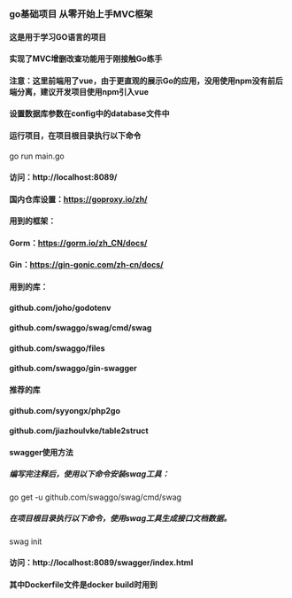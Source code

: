 ### go基础项目 从零开始上手MVC框架

#### 这是用于学习GO语言的项目
#### 实现了MVC增删改查功能用于刚接触Go练手

#### 注意：这里前端用了vue，由于更直观的展示Go的应用，没用使用npm没有前后端分离，建议开发项目使用npm引入vue

#### 设置数据库参数在config中的database文件中
#### 运行项目，在项目根目录执行以下命令
go run main.go
#### 访问：http://localhost:8089/

#### 国内仓库设置：https://goproxy.io/zh/

#### 用到的框架：
#### Gorm：https://gorm.io/zh_CN/docs/
#### Gin：https://gin-gonic.com/zh-cn/docs/

#### 用到的库：
#### github.com/joho/godotenv
#### github.com/swaggo/swag/cmd/swag
#### github.com/swaggo/files
#### github.com/swaggo/gin-swagger

#### 推荐的库
#### github.com/syyongx/php2go
#### github.com/jiazhoulvke/table2struct

#### swagger使用方法
##### 编写完注释后，使用以下命令安装swag工具：
go get -u github.com/swaggo/swag/cmd/swag
##### 在项目根目录执行以下命令，使用swag工具生成接口文档数据。
swag init
#### 访问：http://localhost:8089/swagger/index.html

#### 其中Dockerfile文件是docker build时用到

